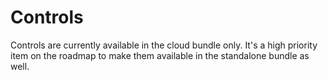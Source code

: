 # Controls

Controls are currently available in the cloud bundle only. It's a high priority item on the roadmap to make them available in the standalone bundle as well.
